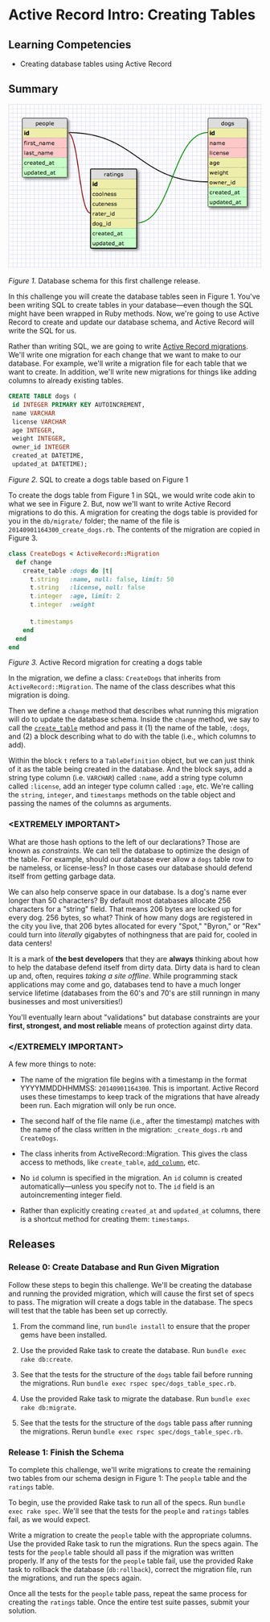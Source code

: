 # Active Record Intro: Creating Tables

## Learning Competencies

- Creating database tables using Active Record

## Summary

![Database Schema](/schema_design.png)

*Figure 1.*  Database schema for this first challenge release.

In this challenge you will create the database tables seen in Figure 1.  You've been writing SQL to create tables in your database—even though the SQL might have been wrapped in Ruby methods.  Now, we're going to use Active Record to create and update our database schema, and Active Record will write the SQL for us.

Rather than writing SQL, we are going to write [Active Record migrations](http://guides.rubyonrails.org/migrations.html).  We'll write one migration for each change that we want to make to our database.  For example, we'll write a migration file for each table that we want to create.  In addition, we'll write new migrations for things like adding columns to already existing tables.

```SQL
CREATE TABLE dogs (
 id INTEGER PRIMARY KEY AUTOINCREMENT,
 name VARCHAR
 license VARCHAR
 age INTEGER,
 weight INTEGER,
 owner_id INTEGER
 created_at DATETIME,
 updated_at DATETIME);
```

*Figure 2.* SQL to create a dogs table based on Figure 1

To create the dogs table from Figure 1 in SQL, we would write code akin to what we see in Figure 2.  But, now we'll want to write Active Record migrations to do this.  A migration for creating the dogs table is provided for you in the `db/migrate/` folder; the name of the file is `20140901164300_create_dogs.rb`.  The contents of the migration are copied in Figure 3.

```ruby
class CreateDogs < ActiveRecord::Migration
  def change
    create_table :dogs do |t|
      t.string   :name, null: false, limit: 50
      t.string   :license, null: false
      t.integer  :age, limit: 2
      t.integer  :weight

      t.timestamps
    end
  end
end
```

*Figure 3.*  Active Record migration for creating a dogs table

In the migration, we define a class:  `CreateDogs` that inherits from
`ActiveRecord::Migration`.  The name of the class describes what this migration
is doing.

Then we define a `change` method that describes what running this migration
will do to update the database schema.  Inside the `change` method, we say to
call the [`create_table`](http://apidock.com/rails/ActiveRecord/ConnectionAdapters/SchemaStatements/create_table)
method and pass it (1) the name of the table, `:dogs`, and (2) a block
describing what to do with the table (i.e., which columns to add).

Within the block `t` refers to a `TableDefinition` object, but we can just
think of it as the table being created in the database.  And the block says,
add a string type column (i.e. `VARCHAR`) called `:name`, add a string type
column called `:license`, add an integer type column called `:age`, etc.  We're
calling the `string`, `integer`, and `timestamps` methods on the table object
and passing the names of the columns as arguments.

### &lt;EXTREMELY IMPORTANT&gt;

What are those hash options to the left of our declarations?  Those are known
as _constraints_.  We can tell the database to optimize the design of the
table.  For example, should our database ever allow a `dogs` table row to be
nameless, or license-less?  In those cases our database should defend itself
from getting garbage data.

We can also help conserve space in our database.  Is a dog's name ever longer
than 50 characters?  By default most databases allocate 256 characters for a
"string" field.  That means 206 bytes are locked up for every dog.  256 bytes,
so what?  Think of how many dogs are registered in the city you live, that 206
bytes allocated for every "Spot," "Byron," or "Rex" could turn into *literally*
gigabytes of nothingness that are paid for, cooled in data centers!

It is a mark of **the best developers** that they are **always** thinking about
how to help the database defend itself from dirty data.  Dirty data is hard to
clean up and, often, requires *taking a site offline*.  While programming stack
applications may come and go, databases tend to have a much longer service
lifetime (databases from the 60's and 70's are still runningn in many
businesses and most universities!)

You'll eventually learn about "validations" but database constraints are your
**first, strongest, and most reliable** means of protection against dirty data.

### &lt;/EXTREMELY IMPORTANT&gt;

A few more things to note:

- The name of the migration file begins with a timestamp in the format YYYYMMDDHHMMSS: `20140901164300`.  This is important. Active Record uses these timestamps to keep track of the migrations that have already been run.  Each migration will only be run once.

- The second half of the file name (i.e., after the timestamp) matches with the name of the class written in the migration:  `_create_dogs.rb` and `CreateDogs`.

- The class inherits from ActiveRecord::Migration.  This gives the class access to methods, like `create_table`, [`add_column`](http://apidock.com/rails/v4.0.2/ActiveRecord/ConnectionAdapters/SchemaStatements/add_column), etc.

- No `id` column is specified in the migration.  An `id` column is created automatically—unless you specify not to.  The `id` field is an autoincrementing integer field.

- Rather than explicitly creating `created_at` and `updated_at` columns, there is a shortcut method for creating them:  `timestamps`.

## Releases

### Release 0: Create Database and Run Given Migration

Follow these steps to begin this challenge.  We'll be creating the database and running the provided migration, which will cause the first set of specs to pass.  The migration will create a dogs table in the database.  The specs will test that the table has been set up correctly.

1. From the command line, run `bundle install` to ensure that the proper gems have been installed.

2. Use the provided Rake task to create the database.  Run `bundle exec rake db:create`.

3. See that the tests for the structure of the `dogs` table fail before running the migrations.  Run `bundle exec rspec spec/dogs_table_spec.rb`.

4. Use the provided Rake task to migrate the database. Run `bundle exec rake db:migrate`.

5.  See that the tests for the structure of the `dogs` table pass after running the migrations.  Rerun `bundle exec rspec spec/dogs_table_spec.rb`.

### Release 1:  Finish the Schema

To complete this challenge, we'll write migrations to create the remaining two tables from our schema design in Figure 1:  The `people` table and the `ratings` table.

To begin, use the provided Rake task to run all of the specs.  Run `bundle exec rake spec`.  We'll see that the tests for the `people` and `ratings` tables fail, as we would expect.

Write a migration to create the `people` table with the appropriate columns.  Use the provided Rake task to run the migrations.  Run the specs again.  The tests for the `people` table should all pass if the migration was written properly.  If any of the tests for the `people` table fail, use the provided Rake task to rollback the database (`db:rollback`), correct the migration file, run the migrations, and run the specs again.

Once all the tests for the `people` table pass, repeat the same process for creating the `ratings` table.  Once the entire test suite passes, submit your solution.

